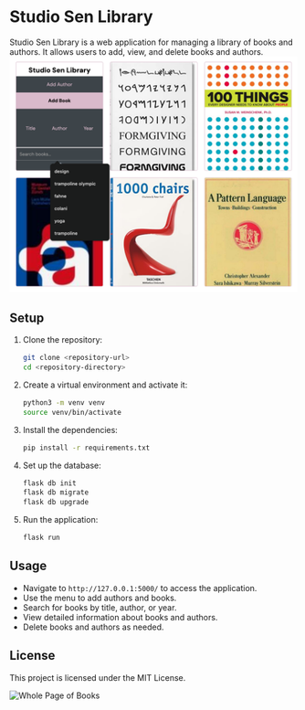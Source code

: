 # Studio Sen Library

Studio Sen Library is a web application for managing a library of books and authors. It allows users to add, view, and delete books and authors.
![Booksk Overview home](static/preview.png)


## Setup

1. Clone the repository:
    ```sh
    git clone <repository-url>
    cd <repository-directory>
    ```

2. Create a virtual environment and activate it:
    ```sh
    python3 -m venv venv
    source venv/bin/activate
    ```

3. Install the dependencies:
    ```sh
    pip install -r requirements.txt
    ```

4. Set up the database:
    ```sh
    flask db init
    flask db migrate
    flask db upgrade
    ```

5. Run the application:
    ```sh
    flask run
    ```

## Usage

- Navigate to `http://127.0.0.1:5000/` to access the application.
- Use the menu to add authors and books.
- Search for books by title, author, or year.
- View detailed information about books and authors.
- Delete books and authors as needed.

## License

This project is licensed under the MIT License.

![Whole Page of Books](static/capture.png)

